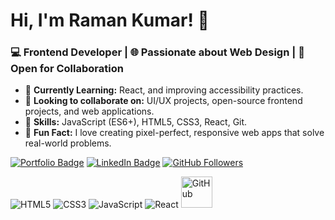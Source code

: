 # Hi, I'm Raman Kumar! 👋

### 💻 Frontend Developer | 🌐 Passionate about Web Design | 🚀 Open for Collaboration

- 🌱 **Currently Learning:** React, and improving accessibility practices.
- 👯 **Looking to collaborate on:** UI/UX projects, open-source frontend projects, and web applications.
- 🎯 **Skills:** JavaScript (ES6+), HTML5, CSS3, React,  Git.
- 🔭 **Fun Fact:** I love creating pixel-perfect, responsive web apps that solve real-world problems.

[![Portfolio Badge](https://img.shields.io/badge/-Portfolio-black?style=flat-square&logo=appveyor)](https://ramankumar444.github.io/Something/index.html)
[![LinkedIn Badge](https://img.shields.io/badge/-LinkedIn-blue?style=flat-square&logo=Linkedin&logoColor=white)](https://www.linkedin.com/in/raman-kumar-8a1a09217/)
[![GitHub Followers](https://img.shields.io/github/followers/yourusername?label=Follow&style=social)](https://github.com/Ramankumar444)

<p align="left">
  <img src="https://img.icons8.com/color/48/000000/html-5.png" alt="HTML5"/>
  <img src="https://img.icons8.com/color/48/000000/css3.png" alt="CSS3"/>
  <img src="https://img.icons8.com/color/48/000000/javascript.png" alt="JavaScript"/>
  <img src="https://img.icons8.com/officel/48/000000/react.png" alt="React"/>
 <img src="https://img.icons8.com/ios-glyphs/50/ffffff/github.png" alt="GitHub" width="50" height="50"/>

</p>


